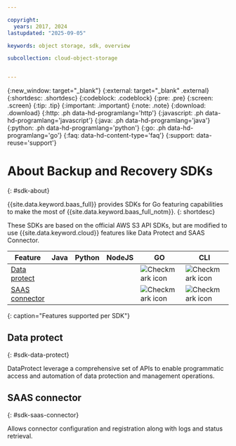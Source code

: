 ```yaml
---

copyright:
  years: 2017, 2024
lastupdated: "2025-09-05"

keywords: object storage, sdk, overview

subcollection: cloud-object-storage


---
```

{:new_window: target="_blank"}
{:external: target="_blank" .external}
{:shortdesc: .shortdesc}
{:codeblock: .codeblock}
{:pre: .pre}
{:screen: .screen}
{:tip: .tip}
{:important: .important}
{:note: .note}
{:download: .download}
{:http: .ph data-hd-programlang='http'}
{:javascript: .ph data-hd-programlang='javascript'}
{:java: .ph data-hd-programlang='java'}
{:python: .ph data-hd-programlang='python'}
{:go: .ph data-hd-programlang='go'}
{:faq: data-hd-content-type='faq'}
{:support: data-reuse='support'}

# About Backup and Recovery SDKs
{: #sdk-about}

{{site.data.keyword.baas_full}} provides SDKs for Go featuring capabilities to make the most of {{site.data.keyword.baas_full_notm}}.
{: shortdesc}

These SDKs are based on the official AWS S3 API SDKs, but are modified to use {{site.data.keyword.cloud}} features like Data Protect and SAAS Connector.

| Feature                                             | Java                                              | Python                                            | NodeJS                                            | GO                                                | CLI                                               |  Terraform                                              |
|-----------------------------------------------------|---------------------------------------------------|---------------------------------------------------|---------------------------------------------------|---------------------------------------------------|---------------------------------------------------|---------------------------------------------------|
| [Data protect](#sdk-data-protect)               |  |  |  | ![Checkmark icon](../../icons/checkmark-icon.svg) | ![Checkmark icon](../../icons/checkmark-icon.svg) |![Checkmark icon](../../icons/checkmark-icon.svg)|
| [SAAS connector](#sdk-saas-connector)        |  |  |  | ![Checkmark icon](../../icons/checkmark-icon.svg) | ![Checkmark icon](../../icons/checkmark-icon.svg) | ![Checkmark icon](../../icons/checkmark-icon.svg) |
{: caption="Features supported per SDK"}

## Data protect
{: #sdk-data-protect}

DataProtect leverage a comprehensive set of APIs to enable programmatic access and automation of data protection and management operations.

## SAAS connector
{: #sdk-saas-connector}

Allows connector configuration and registration along with logs and status retrieval.
